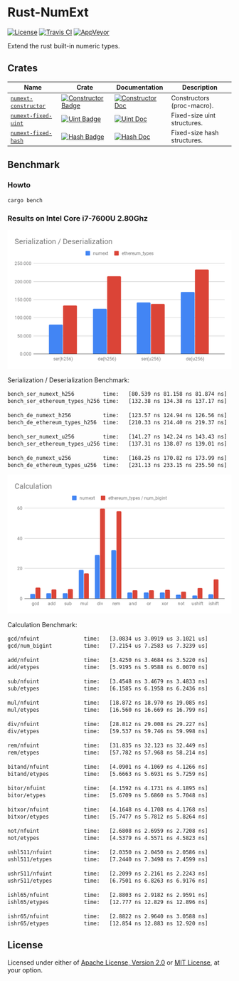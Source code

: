 # Rust-NumExt

[![License]](#license)
[![Travis CI]](https://travis-ci.com/cryptape/rust-numext)
[![AppVeyor]](https://ci.appveyor.com/project/cryptape/rust-numext)

Extend the rust built-in numeric types.

[License]: https://img.shields.io/badge/License-Apache--2.0%20OR%20MIT-blue.svg
[Travis CI]: https://img.shields.io/travis/com/cryptape/rust-numext.svg
[AppVeyor]: https://ci.appveyor.com/api/projects/status/github/cryptape/rust-numext?branch=master&svg=true

## Crates

| Name                   | Crate                                                               | Documentation                                            | Description                 |
| ---------------------- | ------------------------------------------------------------------- | -------------------------------------------------------- | --------------------------- |
| [`numext-constructor`] | [![Constructor Badge]](https://crates.io/crates/numext-constructor) | [![Constructor Doc]](https://docs.rs/numext-constructor) | Constructors (proc-macro).  |
| [`numext-fixed-uint`]  | [![Uint Badge]](https://crates.io/crates/numext-fixed-uint)         | [![Uint Doc]](https://docs.rs/numext-fixed-uint)         | Fixed-size uint structures. |
| [`numext-fixed-hash`]  | [![Hash Badge]](https://crates.io/crates/numext-fixed-hash)         | [![Hash Doc]](https://docs.rs/numext-fixed-hash)         | Fixed-size hash structures. |

[`numext-constructor`]: constructor
[`numext-fixed-uint`]: fixed-uint
[`numext-fixed-hash`]: fixed-hash

[Constructor Badge]: https://img.shields.io/crates/v/numext-constructor.svg
[Uint Badge]: https://img.shields.io/crates/v/numext-fixed-uint.svg
[Hash Badge]: https://img.shields.io/crates/v/numext-fixed-hash.svg

[Constructor Doc]: https://docs.rs/numext-constructor/badge.svg
[Uint Doc]: https://docs.rs/numext-fixed-uint/badge.svg
[Hash Doc]: https://docs.rs/numext-fixed-hash/badge.svg

## Benchmark

### Howto

```
cargo bench
```

### Results on Intel Core i7-7600U 2.80Ghz

![Serialization / Deserialization Benchmark](docs/bench_serde.png)

Serialization / Deserialization Benchmark:
```
bench_ser_numext_h256         time:   [80.539 ns 81.158 ns 81.874 ns]
bench_ser_ethereum_types_h256 time:   [132.38 ns 134.38 ns 137.17 ns]

bench_de_numext_h256          time:   [123.57 ns 124.94 ns 126.56 ns]
bench_de_ethereum_types_h256  time:   [210.33 ns 214.40 ns 219.37 ns]

bench_ser_numext_u256         time:   [141.27 ns 142.24 ns 143.43 ns]
bench_ser_ethereum_types_u256 time:   [137.31 ns 138.07 ns 139.01 ns]

bench_de_numext_u256          time:   [168.25 ns 170.82 ns 173.99 ns]
bench_de_ethereum_types_u256  time:   [231.13 ns 233.15 ns 235.50 ns]
```

![Calculation Benchmark](docs/bench_calculation.png)

Calculation Benchmark:
```
gcd/nfuint              time:   [3.0834 us 3.0919 us 3.1021 us]
gcd/num_bigint          time:   [7.2154 us 7.2583 us 7.3239 us]

add/nfuint              time:   [3.4250 ns 3.4684 ns 3.5220 ns]
add/etypes              time:   [5.9195 ns 5.9588 ns 6.0070 ns]

sub/nfuint              time:   [3.4548 ns 3.4679 ns 3.4833 ns]
sub/etypes              time:   [6.1585 ns 6.1958 ns 6.2436 ns]

mul/nfuint              time:   [18.872 ns 18.970 ns 19.085 ns]
mul/etypes              time:   [16.560 ns 16.669 ns 16.799 ns]

div/nfuint              time:   [28.812 ns 29.008 ns 29.227 ns] 
div/etypes              time:   [59.537 ns 59.746 ns 59.998 ns]

rem/nfuint              time:   [31.835 ns 32.123 ns 32.449 ns]
rem/etypes              time:   [57.782 ns 57.968 ns 58.214 ns]

bitand/nfuint           time:   [4.0901 ns 4.1069 ns 4.1266 ns]
bitand/etypes           time:   [5.6663 ns 5.6931 ns 5.7259 ns]

bitor/nfuint            time:   [4.1592 ns 4.1731 ns 4.1895 ns]
bitor/etypes            time:   [5.6709 ns 5.6860 ns 5.7048 ns]

bitxor/nfuint           time:   [4.1648 ns 4.1708 ns 4.1768 ns]
bitxor/etypes           time:   [5.7477 ns 5.7812 ns 5.8264 ns]

not/nfuint              time:   [2.6808 ns 2.6959 ns 2.7208 ns]
not/etypes              time:   [4.5379 ns 4.5571 ns 4.5823 ns]

ushl511/nfuint          time:   [2.0350 ns 2.0450 ns 2.0586 ns]
ushl511/etypes          time:   [7.2440 ns 7.3498 ns 7.4599 ns]

ushr511/nfuint          time:   [2.2099 ns 2.2161 ns 2.2243 ns]
ushr511/etypes          time:   [6.7501 ns 6.8263 ns 6.9176 ns]

ishl65/nfuint           time:   [2.8803 ns 2.9182 ns 2.9591 ns]
ishl65/etypes           time:   [12.777 ns 12.829 ns 12.896 ns]

ishr65/nfuint           time:   [2.8822 ns 2.9640 ns 3.0588 ns]
ishr65/etypes           time:   [12.854 ns 12.883 ns 12.920 ns]
```

## License

Licensed under either of [Apache License, Version 2.0] or [MIT License], at
your option.

[Apache License, Version 2.0]: LICENSE-APACHE
[MIT License]: LICENSE-MIT
